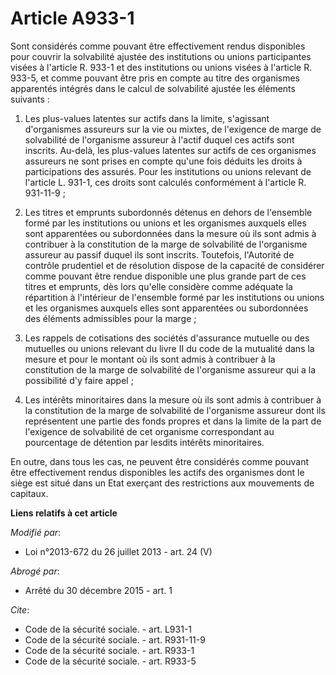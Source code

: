 # Article A933-1

Sont considérés comme pouvant être effectivement rendus disponibles pour couvrir la solvabilité ajustée des institutions ou
unions participantes visées à l'article R. 933-1 et des institutions ou unions visées à l'article R. 933-5, et comme pouvant
être pris en compte au titre des organismes apparentés intégrés dans le calcul de solvabilité ajustée les éléments
suivants : 

1. Les plus-values latentes sur actifs dans la limite, s'agissant d'organismes assureurs sur la vie ou mixtes, de l'exigence
de marge de solvabilité de l'organisme assureur à l'actif duquel ces actifs sont inscrits. Au-delà, les plus-values latentes
sur actifs de ces organismes assureurs ne sont prises en compte qu'une fois déduits les droits à participations des assurés.
Pour les institutions ou unions relevant de l'article L. 931-1, ces droits sont calculés conformément à l'article R.
931-11-9 ; 

2. Les titres et emprunts subordonnés détenus en dehors de l'ensemble formé par les institutions ou unions et les organismes
auxquels elles sont apparentées ou subordonnées dans la mesure où ils sont admis à contribuer à la constitution de la marge
de solvabilité de l'organisme assureur au passif duquel ils sont inscrits. Toutefois, l'Autorité de contrôle prudentiel et de
résolution dispose de la capacité de considérer comme pouvant être rendue disponible une plus grande part de ces titres et
emprunts, dès lors qu'elle considère comme adéquate la répartition à l'intérieur de l'ensemble formé par les institutions ou
unions et les organismes auxquels elles sont apparentées ou subordonnées des éléments admissibles pour la marge ; 

3. Les rappels de cotisations des sociétés d'assurance mutuelle ou des mutuelles ou unions relevant du livre II du code de la
mutualité dans la mesure et pour le montant où ils sont admis à contribuer à la constitution de la marge de solvabilité de
l'organisme assureur qui a la possibilité d'y faire appel ; 

4. Les intérêts minoritaires dans la mesure où ils sont admis à contribuer à la constitution de la marge de solvabilité de
l'organisme assureur dont ils représentent une partie des fonds propres et dans la limite de la part de l'exigence de
solvabilité de cet organisme correspondant au pourcentage de détention par lesdits intérêts minoritaires. 

En outre, dans tous les cas, ne peuvent être considérés comme pouvant être effectivement rendus disponibles les actifs des
organismes dont le siège est situé dans un Etat exerçant des restrictions aux mouvements de capitaux.

**Liens relatifs à cet article**

_Modifié par_:

  - Loi n°2013-672 du 26 juillet 2013 - art. 24 (V)

_Abrogé par_:

  - Arrêté du 30 décembre 2015 - art. 1

_Cite_:

  - Code de la sécurité sociale. - art. L931-1
  - Code de la sécurité sociale. - art. R931-11-9
  - Code de la sécurité sociale. - art. R933-1
  - Code de la sécurité sociale. - art. R933-5
